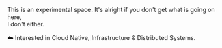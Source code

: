 
This is an experimental space. It's alright if you don't get what is going on here, <br>I don't either. <br>

☁️ Interested in Cloud Native, Infrastructure & Distributed Systems.

